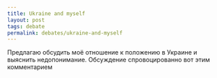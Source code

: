 ```yaml
---
title: Ukraine and myself
layout: post
tags: debate
permalink: debates/ukraine-and-myself
---
```

Предлагаю обсудить моё отношение к положению в Украине и выяснить недопонимание. Обсуждение спровоцированно вот этим комментарием